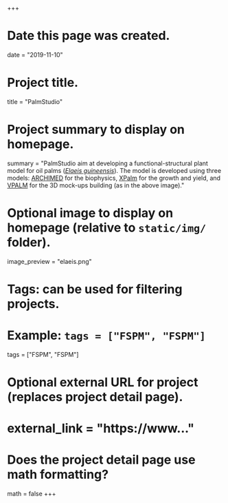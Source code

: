 +++
# Date this page was created.
date = "2019-11-10"

# Project title.
title = "PalmStudio"

# Project summary to display on homepage.
summary = "PalmStudio aim at developing a functional-structural plant model for oil palms ([*Elaeis guineensis*](https://en.wikipedia.org/wiki/Elaeis)). The model is developed using three models: [ARCHIMED](http://amapstudio.cirad.fr/soft/archimed/start) for the biophysics, [XPalm](http://amapstudio.cirad.fr/projects) for the growth and yield, and [VPALM](http://amapstudio.cirad.fr/projects) for the 3D mock-ups building (as in the above image)."

# Optional image to display on homepage (relative to `static/img/` folder).
image_preview = "elaeis.png"

# Tags: can be used for filtering projects.
# Example: `tags = ["FSPM", "FSPM"]`
tags = ["FSPM", "FSPM"]

# Optional external URL for project (replaces project detail page).
# external_link = "https://www..."

# Does the project detail page use math formatting?
math = false
+++
